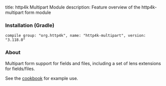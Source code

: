 title: http4k Multipart Module
description: Feature overview of the http4k-multipart form module

### Installation (Gradle)
```compile group: "org.http4k", name: "http4k-multipart", version: "3.118.0"```

### About

Multipart form support for fields and files, including a set of lens extensions for fields/files.

See the [cookbook](/cookbook/multipart_forms/) for example use.
